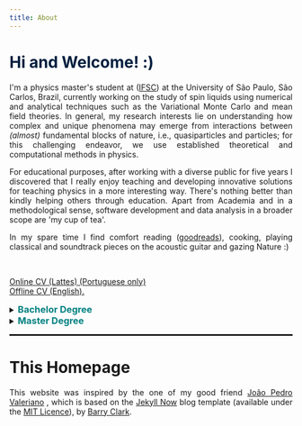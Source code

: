 ```yaml
---
title: About 
---
```


<h1 style="color: #00203FFF;"> Hi and Welcome! :) </h1>

<p style="text-align:justify"> I'm a physics master's student at (<a href="https://www2.ifsc.usp.br/english/">IFSC</a>) at the University of São Paulo, São Carlos, Brazil, currently working on the study of spin liquids using numerical and analytical techniques such as the Variational Monte Carlo and mean field theories. In general, my research interests lie on understanding how complex and unique phenomena may emerge from interactions between <i>(almost)</i> fundamental blocks of nature, i.e., quasiparticles and particles; for this challenging endeavor, we use established theoretical and computational methods in physics.  </p>

<p style="text-align:justify"> For educational purposes, after working with a diverse public for five years I discovered that I really enjoy teaching and developing innovative solutions for teaching physics in a more interesting way. There's nothing better than kindly helping others through education. Apart from Academia and in a methodological sense, software development and data analysis in a broader scope are 'my cup of tea'.   </p>


<p style="text-align:justify"> In my spare time I find comfort reading (<a href="https://www.goodreads.com/user/show/117614351-jo-o-augusto-sobral-da-silva">goodreads</a>), cooking, playing classical and soundtrack pieces on the acoustic guitar and gazing Nature :) </p>

<br>


<a href="http://lattes.cnpq.br/6559029217359209"> Online CV (Lattes) (Portuguese only)</a> <br>
<a target="_blank" href="../files/Offline_Resume.pdf">Offline CV (English).</a>


<details>
<summary><h3 style="color: #008080;display:inline">Bachelor Degree</h3></summary>

<p style="text-align:justify">I started my studies in Physics at the University of Brasília (<a href="https://international.unb.br/">UNB</a>) , Brazil in June of 2015 and ended it in December 2019. I had the opportunity to work on different year-long projects, approaching themes including:

</p>

<ul>
<li>Photo-fragmentation of amino acids from synchrotron radiation using Time-of-flight spectroscopy (<a target="_blank" href="../files/final-report-spec.pdf">Final report in portuguese)</a>;</li>
<li>
Optimization of potential energy curves for diatomic molecules in atomic and molecular physics via genetic algorithms (<a target="_blank" href="../files/final-report-ga.pdf">Final report in portuguese)</a>;</li>
<li>Derivation from first principles of the Schrödinger Equation for a particular interpretation of Quantum Mechanics (<a href="../publications#bc">Book Chapter</a>); </li>
<li>Particle physics phenomena in the context of quantum field theory in curved spaces (<a href="../publications#tcc">Undergraduate thesis</a>).</li>
</ul>

</details>

<details>
<summary><h3 style="color:#008080;display:inline">Master Degree</h3></summary>

<p style="text-align:justify">Since January 2020, I'm working with spin liquids in <a href="https://sites.google.com/site/castroeandrade"> Eric C. Andrade's group </a>at the University of São Paulo, São Carlos, Brazil.  Here's a brief summary of what I've been learning:
</p>

We investigate how spin liquids can be understood over the scope of Parton construction and projected wave functions. The main idea is to decompose the spin degrees of freedom into bosonic or fermionic (Dirac or Majorana) ones constrained by a physical condition of no double occupancy on the physical Hilbert space (Figure 1 on the left). Although Mean field theories are restrictive in the sense that the physical constraint is only imposed on average in the decoupling procedure, they are used to motivate the possible ansätze that may describe the physical ground state of a system described by an effective Hamiltonian motivated by experiments. Numerical techniques such as the Variational Monte Carlo are interesting since they impose the condition exactly at each site, furnishing an environment to learn about competitive phases on frustrated magnetism. We are applying these techniques to a putative chiral spin liquid on the kagome lattice in a collaboration with <a href="https://www.iip.ufrn.br/qiqm/people/our-group/rodrigo-pereira/"> Rodrigo Pereira's group </a> at IIP, Natal.
<br>
<br>
<a target="_blank" href="../files/jasbf2021.pdf">Poster</a> presentation at the <a href="http://sbfisica.org.br/~eosbf/2021/index.php/pt/"> Autumn Meeting of the Brazilian Physical Society 2021 </a> <br>


<!--<div style="text-align: center;">

  <img src="../images/bitmap.png"  style="width: 55vw;height: auto;" >

</div> -->

</details>


<hr style="border: 1px solid" noshade>

<h1>This Homepage</h1>
<p style="text-align:justify">This website was inspired by the one of my good friend <a href="https://joaovaleriano.github.io/">João Pedro Valeriano</a> , which is based on the <a href="https://github.com/barryclark/jekyll-now">Jekyll Now</a> blog template (available under the <a href="https://opensource.org/licenses/MIT">MIT Licence</a>), by <a href="https://github.com/barryclark">Barry Clark</a>.</p>
